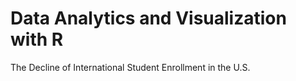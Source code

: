# Data Analytics and Visualization with R
The Decline of International Student Enrollment in the U.S.
